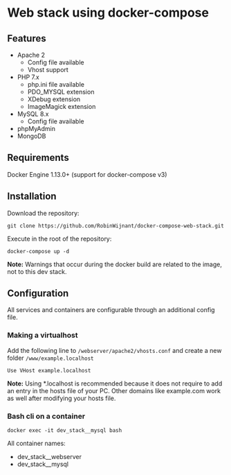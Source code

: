 # Web stack using docker-compose

## Features

* Apache 2
    * Config file available
    * Vhost support
* PHP 7.x
    * php.ini file available
    * PDO_MYSQL extension
    * XDebug extension
    * ImageMagick extension
* MySQL 8.x
    * Config file available
* phpMyAdmin
* MongoDB

## Requirements

Docker Engine 1.13.0+ (support for docker-compose v3)

## Installation

Download the repository:

```Shell
git clone https://github.com/RobinWijnant/docker-compose-web-stack.git
```

Execute in the root of the repository:

```Shell
docker-compose up -d
```

**Note:** Warnings that occur during the docker build are related to the image, not to this dev stack.

## Configuration

All services and containers are configurable through an additional config file.

### Making a virtualhost

Add the following line to `/webserver/apache2/vhosts.conf` and create a new folder `/www/example.localhost`

```ApacheConf
Use VHost example.localhost
```
**Note:** Using *.localhost is recommended because it does not require to add an entry in the hosts file of your PC. Other domains like example.com work as well after modifying your hosts file.

### Bash cli on a container

```Shell
docker exec -it dev_stack__mysql bash
```

All container names:

* dev_stack__webserver
* dev_stack__mysql